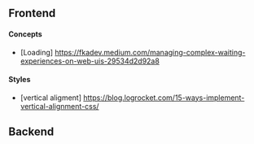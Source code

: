 ## Frontend

#### Concepts

- [Loading] https://fkadev.medium.com/managing-complex-waiting-experiences-on-web-uis-29534d2d92a8

#### Styles

- [vertical aligment] https://blog.logrocket.com/15-ways-implement-vertical-alignment-css/

## Backend
